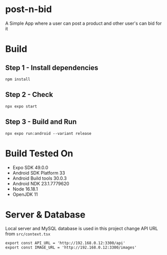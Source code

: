 # post-n-bid
A Simple App where a user can post a product and other user's can bid for it

# Build
## Step 1 - Install dependencies
```
npm install
```
## Step 2 - Check
```
npx expo start
```
## Step 3 - Build and Run
```
npx expo run:android --variant release
```

# Build Tested On
* Expo SDK 49.0.0
* Android SDK Platform 33
* Android Build tools 30.0.3
* Android NDK 23.1.7779620
* Node 16.18.1
* OpenJDK 11

# Server & Database
Local server and MySQL database is used in this project
change API URL from `src/context.tsx`
```
export const API_URL = 'http://192.168.0.12:3300/api'
export const IMAGE_URL = 'http://192.168.0.12:3300/images'
```
